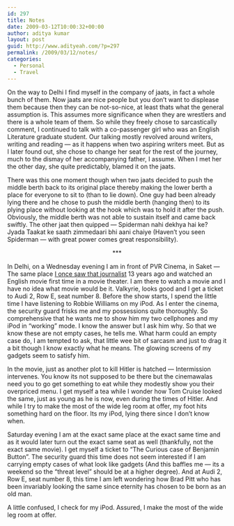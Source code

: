 ```yaml
---
id: 297
title: Notes
date: 2009-03-12T10:00:32+00:00
author: aditya kumar
layout: post
guid: http://www.adityeah.com/?p=297
permalink: /2009/03/12/notes/
categories:
  - Personal
  - Travel
---
```

On the way to Delhi I find myself in the company of jaats, in fact a whole bunch of them. Now jaats are nice people but you don&#8217;t want to displease them because then they can be not-so-nice, at least thats what the general assumption is. This assumes more significance when they are wrestlers and there is a whole team of them. So while they freely chose to sarcastically comment, I continued to talk with a co-passenger girl who was an English Literature graduate student. Our talking mostly revolved around writers, writing and reading &#8212; as it happens when two aspiring writers meet. But as I later found out, she chose to change her seat for the rest of the journey, much to the dismay of her accompanying father, I assume. When I met her the other day, she quite predictably, blamed it on the jaats.

There was this one moment though when two jaats decided to push the middle berth back to its original place thereby making the lower berth a place for everyone to sit to (than to lie down). One guy had been already lying there and he chose to push the middle berth (hanging then) to its plying place without looking at the hook which was to hold it after the push. Obviously, the middle berth was not able to sustain itself and came back swiftly. The other jaat then quipped &#8212; Spiderman nahi dekhya hai ke? Jyada Taakat ke saath zimmedaari bhi aani chaiye (Haven&#8217;t you seen Spiderman &#8212; with great power comes great responsibility).

<div align="center">
  ***
</div>

In Delhi, on a Wednesday evening I am in front of PVR Cinema, in Saket &#8212; The same place [I once saw that journalist](http://www.adityeah.com/2006/05/31/the-rainmaker-again/) 13 years ago and watched an English movie first time in a movie theater. I am there to watch a movie and I have no idea what movie would be it. Valkyrie, looks good and I get a ticket to Audi 2, Row E, seat number 8. Before the show starts, I spend the little time I have listening to Robbie Williams on my iPod. As I enter the cinema, the security guard frisks me and my possessions quite thoroughly. So comprehensive that he wants me to show him my two cellphones and my iPod in &#8220;working&#8221; mode. I know the answer but I ask him why. So that we know these are not empty cases, he tells me. What harm could an empty case do, I am tempted to ask, that little wee bit of sarcasm and just to drag it a bit though I know exactly what he means. The glowing screens of my gadgets seem to satisfy him.

In the movie, just as another plot to kill Hitler is hatched &#8212; Intermission intervenes. You know its not supposed to be there but the cinemawalas need you to go get something to eat while they modestly show you their overpriced menu. I get myself a tea while I wonder how Tom Cruise looked the same, just as young as he is now, even during the times of Hitler. And while I try to make the most of the wide leg room at offer, my foot hits something hard on the floor. Its my iPod, lying there since I don&#8217;t know when.

Saturday evening I am at the exact same place at the exact same time and as it would later turn out the exact same seat as well (thankfully, not the exact same movie). I get myself a ticket to &#8220;The Curious case of Benjamin Button&#8221;. The security guard this time does not seem interested if I am carrying empty cases of what look like gadgets (And this baffles me &#8212; its a weekend so the &#8220;threat level&#8221; should be at a higher degree). And at Audi 2, Row E, seat number 8, this time I am left wondering how Brad Pitt who has been invariably looking the same since eternity has chosen to be born as an old man. 

A little confused, I check for my iPod. Assured, I make the most of the wide leg room at offer.